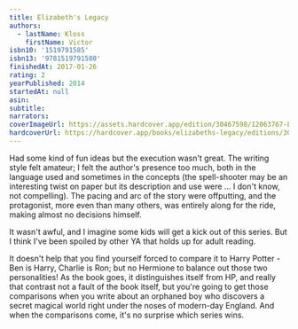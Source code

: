 ```yaml
---
title: Elizabeth's Legacy
authors:
  - lastName: Kloss
    firstName: Victor
isbn10: '1519791585'
isbn13: '9781519791580'
finishedAt: 2017-01-26
rating: 2
yearPublished: 2014
startedAt: null
asin:
subtitle:
narrators:
coverImageUrl: https://assets.hardcover.app/edition/30467598/12063767-L.jpg
hardcoverUrl: https://hardcover.app/books/elizabeths-legacy/editions/30467598
---
```


Had some kind of fun ideas but the execution wasn't great. The writing style felt amateur; I felt the author's presence too much, both in the language used and sometimes in the concepts (the spell-shooter may be an interesting twist on paper but its description and use were … I don't know, not compelling). The pacing and arc of the story were offputting, and the protagonist, more even than many others, was entirely along for the ride, making almost no decisions himself.

It wasn't awful, and I imagine some kids will get a kick out of this series. But I think I've been spoiled by other YA that holds up for adult reading.

It doesn't help that you find yourself forced to compare it to Harry Potter - Ben is Harry, Charlie is Ron; but no Hermione to balance out those two personalities! As the book goes, it distinguishes itself from HP, and really that contrast not a fault of the book itself, but you're going to get those comparisons when you write about an orphaned boy who discovers a secret magical world right under the noses of modern-day England. And when the comparisons come, it's no surprise which series wins.

